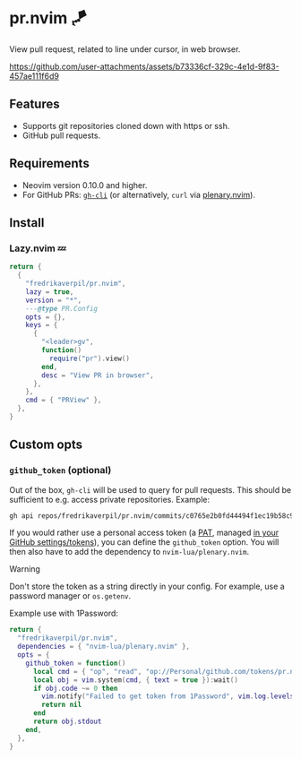 # pr.nvim 🪁

View pull request, related to line under cursor, in web browser.

https://github.com/user-attachments/assets/b73336cf-329c-4e1d-9f83-457ae111f6d9

## Features

- Supports git repositories cloned down with https or ssh.
- GitHub pull requests.

## Requirements

- Neovim version 0.10.0 and higher.
- For GitHub PRs: [`gh-cli`](https://cli.github.com/) (or alternatively, `curl`
  via [plenary.nvim](https://github.com/nvim-lua/plenary.nvim)).

## Install

### Lazy.nvim 💤

```lua
return {
  {
    "fredrikaverpil/pr.nvim",
    lazy = true,
    version = "*",
    ---@type PR.Config
    opts = {},
    keys = {
      {
        "<leader>gv",
        function()
          require("pr").view()
        end,
        desc = "View PR in browser",
      },
    },
    cmd = { "PRView" },
  },
}
```

## Custom opts

### `github_token` (optional)

Out of the box, `gh-cli` will be used to query for pull requests. This should be
sufficient to e.g. access private repositories. Example:

```bash
gh api repos/fredrikaverpil/pr.nvim/commits/c0765e2b0fd44494f1ec19b58c90e4381afbea28/pulls
```

If you would rather use a personal access token (a
[PAT](https://docs.github.com/en/authentication/keeping-your-account-and-data-secure/managing-your-personal-access-tokens),
managed [in your GitHub settings/tokens](https://github.com/settings/tokens)),
you can define the `github_token` option. You will then also have to add the
dependency to `nvim-lua/plenary.nvim`.

> [!WARNING]
>
> Don't store the token as a string directly in your config. For example, use a
> password manager or `os.getenv`.

Example use with 1Password:

```lua
return {
  "fredrikaverpil/pr.nvim",
  dependencies = { "nvim-lua/plenary.nvim" },
  opts = {
    github_token = function()
      local cmd = { "op", "read", "op://Personal/github.com/tokens/pr.nvim", "--no-newline" }
      local obj = vim.system(cmd, { text = true }):wait()
      if obj.code ~= 0 then
        vim.notify("Failed to get token from 1Password", vim.log.levels.ERROR)
        return nil
      end
      return obj.stdout
    end,
  },
}
```
